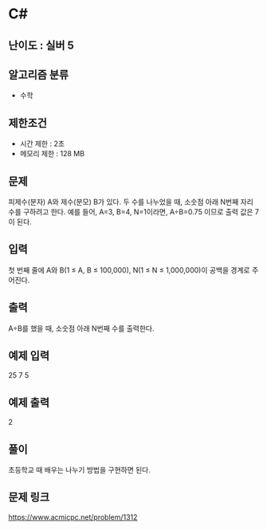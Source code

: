 # C#

## 난이도 : 실버 5

## 알고리즘 분류
  - 수학

## 제한조건
  - 시간 제한 : 2초
  - 메모리 제한 : 128 MB

## 문제
피제수(분자) A와 제수(분모) B가 있다. 두 수를 나누었을 때, 소숫점 아래 N번째 자리수를 구하려고 한다. 예를 들어, A=3, B=4, N=1이라면, A÷B=0.75 이므로 출력 값은 7이 된다.<br/>


## 입력
첫 번째 줄에 A와 B(1 ≤ A, B ≤ 100,000), N(1 ≤ N ≤ 1,000,000)이 공백을 경계로 주어진다.<br/>


## 출력
A÷B를 했을 때, 소숫점 아래 N번째 수를 출력한다.<br/>


## 예제 입력
25 7 5<br/>


## 예제 출력
2<br/>


## 풀이
초등학교 때 배우는 나누기 방법을 구현하면 된다.<br/>


## 문제 링크
https://www.acmicpc.net/problem/1312